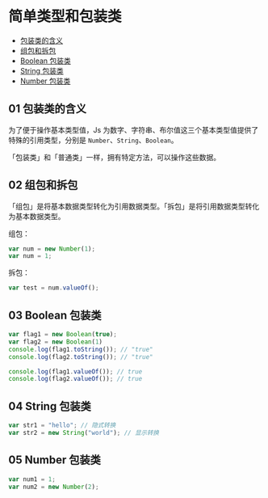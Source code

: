 # 简单类型和包装类

- [包装类的含义](#01-包装类的含义)
- [组包和拆包](#02-组包和拆包)
- [Boolean 包装类](#03-Boolean-包装类)
- [String 包装类](#04-String-包装类)
- [Number 包装类](#05-Number-包装类)

## 01 包装类的含义
为了便于操作基本类型值，Js 为数字、字符串、布尔值这三个基本类型值提供了特殊的引用类型，分别是 `Number`、`String`、`Boolean`。

「包装类」和「普通类」一样，拥有特定方法，可以操作这些数据。

## 02 组包和拆包
「组包」是将基本数据类型转化为引用数据类型。「拆包」是将引用数据类型转化为基本数据类型。

组包：
```js
var num = new Number(1);
var num = 1;
```

拆包：
```js
var test = num.valueOf();
```

## 03 Boolean 包装类
```js
var flag1 = new Boolean(true);
var flag2 = new Boolean(1)
console.log(flag1.toString()); // "true"
console.log(flag2.toString()); // "true"
```

```js
console.log(flag1.valueOf()); // true
console.log(flag2.valueOf()); // true
```


## 04 String 包装类
```js
var str1 = "hello"; // 隐式转换
var str2 = new String("world"); // 显示转换
```


## 05 Number 包装类
```js
var num1 = 1;
var num2 = new Number(2);
```
